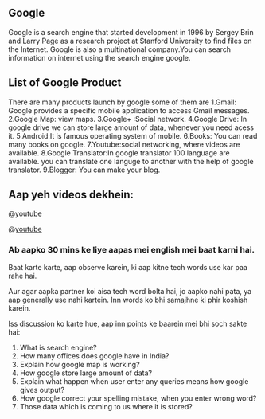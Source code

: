  ## Google
 Google is a search engine that started development in 1996 by Sergey Brin and Larry Page as a research project at Stanford University to find files on the Internet.
 Google is also a multinational company.You can search information on internet using the search engine google. 
 
 
 ## List of Google Product
 There are many products launch by google some of them are
 1.Gmail: Google provides a specific mobile application to access Gmail messages.
 2.Google Map: view maps.
 3.Google+ :Social network.
 4.Google Drive: In google drive we can store large amount of data, whenever you need acess it.
 5.Android:It is famous operating system of mobile.
 6.Books: You can read many books on google.
 7.Youtube:social networking, where videos are available.
 8.Google Translator:In google translator 100 language are available. you can translate one languge to another with the help 
 of google translator.
 9.Blogger: You can make your blog.
 

## Aap yeh videos dekhein:

@[youtube](Quk88piD8PM)

@[youtube](6kFyvovDNl8)

### Ab aapko 30 mins ke liye aapas mei english mei baat karni hai.

Baat karte karte, aap observe karein, ki aap kitne tech words use kar paa rahe hai.

Aur agar aapka partner koi aisa tech word bolta hai, jo aapko nahi pata, ya aap generally use nahi kartein. Inn words ko bhi samajhne ki phir koshish karein.

Iss discussion ko karte hue, aap inn points ke baarein mei bhi soch sakte hai:

1. What is search engine?
2. How many offices does google have in India?
3. Explain how google map is working?
4. How google store large amount of data?
5. Explain what happen when user enter any queries means how google gives output?
6. How google correct your spelling mistake, when you enter wrong word?
7. Those data which is coming to us where it is stored?

